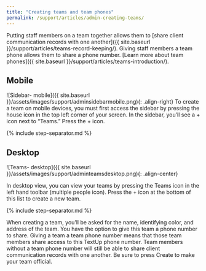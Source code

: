 ```yaml
---
title: "Creating teams and team phones"
permalink: /support/articles/admin-creating-teams/
---
```


Putting staff members on a team together allows them to [share client communication records with one another]({{ site.baseurl }}/support/articles/teams-record-keeping/). Giving staff members a team phone allows them to share a phone number. [Learn more about team phones]({{ site.baseurl }}/support/articles/teams-introduction/).

## Mobile

![Sidebar- mobile]({{ site.baseurl }}/assets/images/support/adminsidebarmobile.png){: .align-right} To create a team on mobile devices, you must first access the sidebar by pressing the house icon in the top left corner of your screen. In the sidebar, you’ll see a + icon next to “Teams.” Press the + icon.

{% include step-separator.md %}

## Desktop

![Teams- desktop]({{ site.baseurl }}/assets/images/support/adminteamsdesktop.png){: .align-center}

In desktop view, you can view your teams by pressing the Teams icon in the left hand toolbar (multiple people icon). Press the + icon at the bottom of this list to create a new team.

{% include step-separator.md %}

When creating a team, you’ll be asked for the name, identifying color, and address of the team. You have the option to give this team a phone number to share. Giving a team a team phone number means that those team members share access to this TextUp phone number. Team members without a team phone number will still be able to share client communication records with one another. Be sure to press Create to make your team official.
